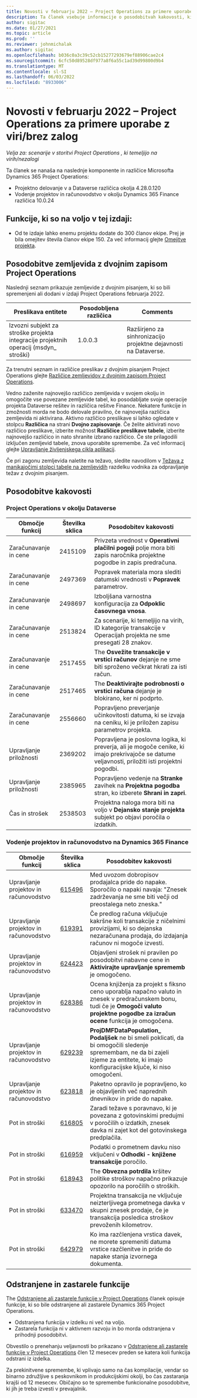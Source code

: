 ```yaml
---
title: Novosti v februarju 2022 – Project Operations za primere uporabe z viri/brez zalog
description: Ta članek vsebuje informacije o posodobitvah kakovosti, ki so na voljo v izdaji Project Operations februarja 2022 za scenarije, ki temeljijo na virih/brez zalog.
author: sigitac
ms.date: 01/27/2021
ms.topic: article
ms.prod: ''
ms.reviewer: johnmichalak
ms.author: sigitac
ms.openlocfilehash: b036c0a3c39c52cb15277293679ef88906cae2c4
ms.sourcegitcommit: 6cfc50d89528df977a8f6a55c1ad39d99800d9b4
ms.translationtype: MT
ms.contentlocale: sl-SI
ms.lasthandoff: 06/03/2022
ms.locfileid: "8933006"
---
```

# <a name="whats-new-february-2022---project-operations-for-resourcenon-stocked-based-scenarios"></a>Novosti v februarju 2022 – Project Operations za primere uporabe z viri/brez zalog

*Velja za: scenarije v storitvi Project Operations , ki temeljijo na virih/nezalogi*

Ta članek se nanaša na naslednje komponente in različice Microsofta Dynamics 365 Project Operations:

- Projektno delovanje v a Dataverse različica okolja 4.28.0.120
- Vodenje projektov in računovodstvo v okolju Dynamics 365 Finance različica 10.0.24

## <a name="features-included-in-this-release"></a>Funkcije, ki so na voljo v tej izdaji:

- Od te izdaje lahko enemu projektu dodate do 300 članov ekipe. Prej je bila omejitev števila članov ekipe 150. Za več informacij glejte [Omejitve projekta](../project-management/create-wbs.md#project-limitations).

## <a name="project-operations-dual-write-map-updates"></a>Posodobitve zemljevida z dvojnim zapisom Project Operations

Naslednji seznam prikazuje zemljevide z dvojnim pisanjem, ki so bili spremenjeni ali dodani v izdaji Project Operations februarja 2022.

| Preslikava entitete | Posodobljena različica | Comments |
| --- | --- | --- |
| Izvozni subjekt za stroške projekta integracije projektnih operacij (msdyn\_ stroški) | 1.0.0.3 | Razširjeno za sinhronizacijo projektne dejavnosti na Dataverse. |

Za trenutni seznam in različice preslikav z dvojnim pisanjem Project Operations glejte [Različice zemljevidov z dvojnim zapisom Project Operations](../environment/resource-dual-write-maps.md).

Vedno zaženite najnovejšo različico zemljevida v svojem okolju in omogočite vse povezane zemljevide tabel, ko posodabljate svoje operacije projekta Dataverse rešitev in različica rešitve Finance. Nekatere funkcije in zmožnosti morda ne bodo delovale pravilno, če najnovejša različica zemljevida ni aktivirana. Aktivno različico preslikave si lahko ogledate v stolpcu **Različica** na strani **Dvojno zapisovanje**. Če želite aktivirati novo različico preslikave, izberite možnost **Različice preslikave tabele**, izberite najnovejšo različico in nato shranite izbrano različico. Če ste prilagodili izključen zemljevid tabele, znova uporabite spremembe. Za več informacij glejte [Upravljanje življenjskega cikla aplikacij](/dynamics365/fin-ops-core/dev-itpro/data-entities/dual-write/app-lifecycle-management).

Če pri zagonu zemljevida naletite na težavo, sledite navodilom v [Težava z manjkajočimi stolpci tabele na zemljevidih](/dynamics365/fin-ops-core/dev-itpro/data-entities/dual-write/dual-write-troubleshooting-finops-upgrades#missing-table-columns-issue-on-maps) razdelku vodnika za odpravljanje težav z dvojnim pisanjem.

## <a name="quality-updates"></a>Posodobitve kakovosti

### <a name="project-operations-on-dataverse"></a>Project Operations v okolju Dataverse

| Območje funkcij | Številka sklica | Posodobitev kakovosti |
| --- | --- | --- |
| Zaračunavanje in cene | 2415109 | Privzeta vrednost v **Operativni plačilni pogoji** polje mora biti zapis naročnika projektne pogodbe in zapis predračuna. |
| Zaračunavanje in cene | 2497369 | Popravek materiala mora slediti datumski vrednosti v **Popravek** parametrov. |
| Zaračunavanje in cene | 2498697 | Izboljšana varnostna konfiguracija za **Odpoklic časovnega vnosa**. |
| Zaračunavanje in cene | 2513824 | Za scenarije, ki temeljijo na virih, ID kategorije transakcije v Operacijah projekta ne sme presegati 28 znakov. |
| Zaračunavanje in cene | 2517455 | The **Osvežite transakcije v vrstici računov** dejanje ne sme biti sproženo večkrat hkrati za isti račun. |
| Zaračunavanje in cene | 2517465 | The **Deaktivirajte podrobnosti o vrstici računa** dejanje je blokirano, ker ni podprto. |
| Zaračunavanje in cene | 2556660 | Popravljeno preverjanje učinkovitosti datuma, ki se izvaja na ceniku, ki je priložen zapisu parametrov projekta. |
| Upravljanje priložnosti | 2369202 | Popravljena je poslovna logika, ki preverja, ali je mogoče cenike, ki imajo prekrivajoče se datume veljavnosti, priložiti isti projektni pogodbi. |
| Upravljanje priložnosti | 2385965 | Popravljeno vedenje na **Stranke** zavihek na **Projektna pogodba** stran, ko izberete **Shrani in zapri**. |
| Čas in strošek | 2538503 | Projektna naloga mora biti na voljo v **Dejansko stanje projekta** subjekt po objavi poročila o izdatkih. |

### <a name="project-management-and-accounting-on-dynamics-365-finance"></a>Vodenje projektov in računovodstvo na Dynamics 365 Finance

| Območje funkcij | Številka sklica | Posodobitev kakovosti |
| --- | --- | --- |
| Upravljanje projektov in računovodstvo | [615496](https://fix.lcs.dynamics.com/Issue/Details/?bugId=615496) | Med uvozom dobropisov prodajalca pride do napake. Sporočilo o napaki navaja: "Znesek zadrževanja ne sme biti večji od preostalega neto zneska." |
| Upravljanje projektov in računovodstvo | [619391](https://fix.lcs.dynamics.com/Issue/Details/?bugId=619391) | Če predlog računa vključuje kakršne koli transakcije z ničelnimi provizijami, ki so dejanska nezaračunana prodaja, do izdajanja računov ni mogoče izvesti. |
| Upravljanje projektov in računovodstvo | [624423](https://fix.lcs.dynamics.com/Issue/Details/?bugId=624423) | Objavljeni strošek ni pravilen po posodobitvi nabavne cene in **Aktivirajte upravljanje sprememb** je omogočeno.|
| Upravljanje projektov in računovodstvo | [628386](https://fix.lcs.dynamics.com/Issue/Details/?bugId=628386) | Ocena knjiženja za projekt s fiksno ceno uporablja napačno valuto in znesek v predračunskem bonu, tudi če je **Omogoči valuto projektne pogodbe za izračun ocene** funkcija je omogočena. |
| Upravljanje projektov in računovodstvo | [629239](https://fix.lcs.dynamics.com/Issue/Details/?bugId=629239) | **ProjDMFDataPopulation\_ Podaljšek** ne bi smeli poklicati, da bi omogočili sledenje spremembam, ne da bi zajeli izjeme za entitete, ki imajo konfiguracijske ključe, ki niso omogočeni. |
| Upravljanje projektov in računovodstvo | [623818](https://fix.lcs.dynamics.com/Issue/Details/?bugId=623818) | Paketno opravilo je popravljeno, ko je objavljenih več naprednih dnevnikov in pride do napake. |
| Pot in stroški | [616805](https://fix.lcs.dynamics.com/Issue/Details/?bugId=616805) | Zaradi težave s poravnavo, ki je povezana z gotovinskimi predujmi v poročilih o izdatkih, znesek davka ni zajet kot del gotovinskega predplačila. |
| Pot in stroški | [616959](https://fix.lcs.dynamics.com/Issue/Details/?bugId=616959) | Podatki o prometnem davku niso vključeni v **Odhodki - knjižene transakcije** poročilo. |
| Pot in stroški | [618943](https://fix.lcs.dynamics.com/Issue/Details/?bugId=618943) | The **Obvezna potrdila** kršitev politike stroškov napačno prikazuje opozorilo na poročilih o stroških. |
| Pot in stroški | [633470](https://fix.lcs.dynamics.com/Issue/Details/?bugId=633470) | Projektna transakcija ne vključuje neizterljivega prometnega davka v skupni znesek prodaje, če je transakcija posledica stroškov prevoženih kilometrov. |
| Pot in stroški | [642979](https://fix.lcs.dynamics.com/Issue/Details/?bugId=642979) | Ko ima razčlenjena vrstica davek, ne morete spremeniti datuma vrstice razčlenitve in pride do napake stanja izvornega dokumenta. |

## <a name="removed-and-deprecated-features"></a>Odstranjene in zastarele funkcije

The [Odstranjene ali zastarele funkcije v Project Operations](removed-depreciated-features-project.md) članek opisuje funkcije, ki so bile odstranjene ali zastarele Dynamics 365 Project Operations.

- Odstranjena funkcija v izdelku ni več na voljo.
- Zastarela funkcija ni v aktivnem razvoju in bo morda odstranjena v prihodnji posodobitvi.

Obvestilo o prenehanju veljavnosti bo prikazano v [Odstranjene ali zastarele funkcije v Project Operations](removed-depreciated-features-project.md) člen 12 mesecev preden se katera koli funkcija odstrani iz izdelka.

Za prekinitvene spremembe, ki vplivajo samo na čas kompilacije, vendar so binarno združljive s peskovnikom in produkcijskimi okolji, bo čas zastaranja krajši od 12 mesecev. Običajno so te spremembe funkcionalne posodobitve, ki jih je treba izvesti v prevajalnik.
